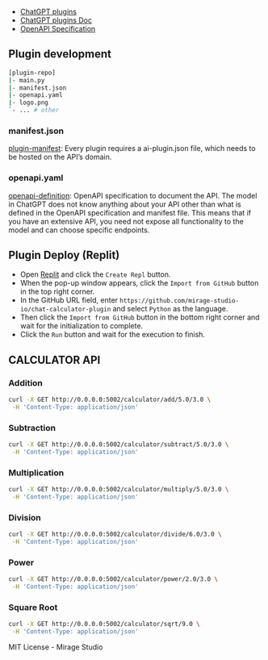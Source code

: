 - [ChatGPT plugins](https://openai.com/blog/chatgpt-plugins)
- [ChatGPT plugins Doc](https://platform.openai.com/docs/plugins/introduction)
- [OpenAPI Specification](https://swagger.io/specification)


## Plugin development

```bash
[plugin-repo]
|- main.py
|- manifest.json
|- openapi.yaml
|- logo.png
`- ... # other
```

### manifest.json

[plugin-manifest](https://platform.openai.com/docs/plugins/getting-started/plugin-manifest): Every plugin requires a ai-plugin.json file, which needs to be hosted on the API’s domain.

### openapi.yaml

[openapi-definition](https://platform.openai.com/docs/plugins/getting-started/openapi-definition): OpenAPI specification to document the API. The model in ChatGPT does not know anything about your API other than what is defined in the OpenAPI specification and manifest file. This means that if you have an extensive API, you need not expose all functionality to the model and can choose specific endpoints.

## Plugin Deploy (Replit)

- Open [Replit](https://replit.com) and click the `Create Repl` button.
- When the pop-up window appears, click the `Import from GitHub` button in the top right corner.
- In the GitHub URL field, enter `https://github.com/mirage-studio-io/chat-calculator-plugin` and select `Python` as the language.
- Then click the `Import from GitHub` button in the bottom right corner and wait for the initialization to complete.
- Click the `Run` button and wait for the execution to finish.

<!-- ## Local Development

```bash
# install dependencies
poetry install

# run the service
poetry run python main.py
``` -->

## CALCULATOR API

### Addition
```bash
curl -X GET http://0.0.0.0:5002/calculator/add/5.0/3.0 \
 -H 'Content-Type: application/json'
```

### Subtraction
```bash
curl -X GET http://0.0.0.0:5002/calculator/subtract/5.0/3.0 \
 -H 'Content-Type: application/json'
 ```
 
### Multiplication
```bash
curl -X GET http://0.0.0.0:5002/calculator/multiply/5.0/3.0 \
 -H 'Content-Type: application/json'
 ```
 
### Division
```bash
curl -X GET http://0.0.0.0:5002/calculator/divide/6.0/3.0 \
 -H 'Content-Type: application/json'
 ```
 
### Power
```bash
curl -X GET http://0.0.0.0:5002/calculator/power/2.0/3.0 \
 -H 'Content-Type: application/json'
 ```
 
### Square Root
```bash
curl -X GET http://0.0.0.0:5002/calculator/sqrt/9.0 \
 -H 'Content-Type: application/json'
 ```
 
 MIT License - Mirage Studio
